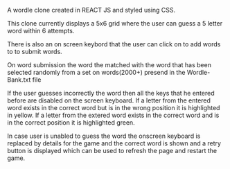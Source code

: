A wordle clone created in REACT JS and styled using CSS.

This clone currently displays a 5x6 grid where the user can guess a 5 letter word within 6 attempts.

There is also an on screen keybord that the user can click on to add words to to submit words.

On word submission the word the matched with the word that has been selected randomly from a set on words(2000+) presend in the Wordle-Bank.txt file

If the user guesses incorrectly the word then all the keys that he entered before are disabled on the screen keyboard.
If a letter from the entered word exists in the correct word but is in the wrong position it is highlighted in yellow.
If a letter from the extered word exists in the correct word and is in the correct position it is highlighted green.

In case user is unabled to guess the word the onscreen keyboard is replaced by details for the game and the correct word is shown and a retry button is displayed which can be used to refresh the page and restart the game.
